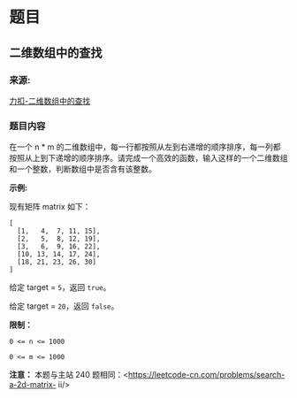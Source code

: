 # 题目

## 二维数组中的查找

### 来源:

[力扣-二维数组中的查找](https://leetcode-cn.com/problems/er-wei-shu-zu-zhong-de-cha-zhao-lcof/)

### 题目内容

在一个 n * m
的二维数组中，每一行都按照从左到右递增的顺序排序，每一列都按照从上到下递增的顺序排序。请完成一个高效的函数，输入这样的一个二维数组和一个整数，判断数组中是否含有该整数。

**示例:**

现有矩阵 matrix 如下：

    
    
    [
      [1,   4,  7, 11, 15],
      [2,   5,  8, 12, 19],
      [3,   6,  9, 16, 22],
      [10, 13, 14, 17, 24],
      [18, 21, 23, 26, 30]
    ]
    

给定 target = `5`，返回 `true`。

给定 target = `20`，返回 `false`。

**限制：**

`0 <= n <= 1000`

`0 <= m <= 1000`

**注意：** 本题与主站 240 题相同：<https://leetcode-cn.com/problems/search-a-2d-matrix-
ii/>

